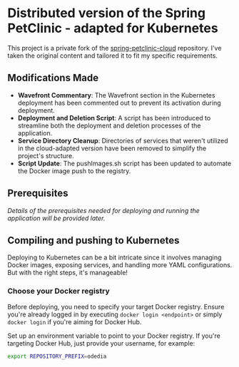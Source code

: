 # Distributed version of the Spring PetClinic - adapted for Kubernetes 

This project is a private fork of the [spring-petclinic-cloud](https://github.com/spring-petclinic/spring-petclinic-cloud/tree/master) repository. I've taken the original content and tailored it to fit my specific requirements.

## Modifications Made

- **Wavefront Commentary**: The Wavefront section in the Kubernetes deployment has been commented out to prevent its activation during deployment.
- **Deployment and Deletion Script**: A script has been introduced to streamline both the deployment and deletion processes of the application.
- **Service Directory Cleanup**: Directories of services that weren't utilized in the cloud-adapted version have been removed to simplify the project's structure.
- **Script Update**: The pushImages.sh script has been updated to automate the Docker image push to the registry.

## Prerequisites

*Details of the prerequisites needed for deploying and running the application will be provided later.*

## Compiling and pushing to Kubernetes

Deploying to Kubernetes can be a bit intricate since it involves managing Docker images, exposing services, and handling more YAML configurations. But with the right steps, it's manageable!

### Choose your Docker registry

Before deploying, you need to specify your target Docker registry. Ensure you're already logged in by executing `docker login <endpoint>` or simply `docker login` if you're aiming for Docker Hub.

Set up an environment variable to point to your Docker registry. If you're targeting Docker Hub, just provide your username, for example:

```bash
export REPOSITORY_PREFIX=odedia
